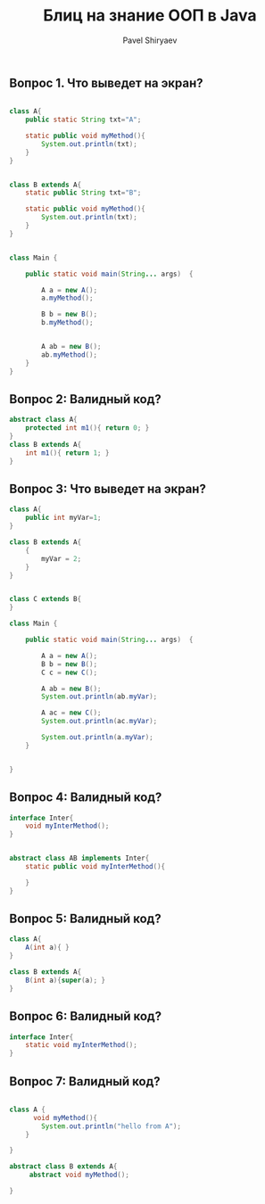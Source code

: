 ﻿---
title: Блиц на знание ООП в Java
layout: single-copy
classes: wide
author_profile: true
author: Pavel Shiryaev
---


## Вопрос 1. Что выведет на экран?

```java

class A{
    public static String txt="A";

    static public void myMethod(){
        System.out.println(txt);
    }
}


class B extends A{
    static public String txt="B";

    static public void myMethod(){
        System.out.println(txt);
    }
}


class Main {

    public static void main(String... args)  {

        A a = new A();
        a.myMethod();

        B b = new B();
        b.myMethod();


        A ab = new B();
        ab.myMethod();
    }
}

```

## Вопрос 2: Валидный код?

```java
abstract class A{
    protected int m1(){ return 0; }
}
class B extends A{
    int m1(){ return 1; }
}
```

## Вопрос 3: Что выведет на экран?

```java
class A{
    public int myVar=1;
}

class B extends A{
    {
        myVar = 2;
    }
}


class C extends B{
}

class Main {

    public static void main(String... args)  {

        A a = new A();
        B b = new B();
        C c = new C();

        A ab = new B();
        System.out.println(ab.myVar);

        A ac = new C();
        System.out.println(ac.myVar);

        System.out.println(a.myVar);
    }


}
```


## Вопрос 4:  Валидный код?

```java
interface Inter{
    void myInterMethod();
}


abstract class AB implements Inter{
    static public void myInterMethod(){

    }
}

```


## Вопрос 5:  Валидный код?

```java
class A{
    A(int a){ }
}

class B extends A{
    B(int a){super(a); }
}

```



## Вопрос 6:  Валидный код?

```java
interface Inter{
    static void myInterMethod();
}


```


## Вопрос 7:  Валидный код?

```java

class A {
      void myMethod(){
        System.out.println("hello from A");
    }

}

abstract class B extends A{
     abstract void myMethod();

}

```

